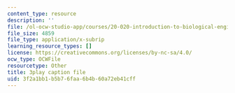 ```yaml
---
content_type: resource
description: ''
file: /ol-ocw-studio-app/courses/20-020-introduction-to-biological-engineering-design-spring-2009/3f2a1bb1b5b76faa6b4b60a72eb41cff_XTUe-VMvRis.srt
file_size: 4859
file_type: application/x-subrip
learning_resource_types: []
license: https://creativecommons.org/licenses/by-nc-sa/4.0/
ocw_type: OCWFile
resourcetype: Other
title: 3play caption file
uid: 3f2a1bb1-b5b7-6faa-6b4b-60a72eb41cff
---
```

